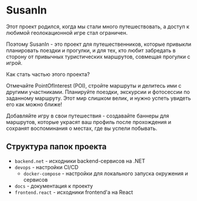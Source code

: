 # SusanIn

Этот проект родился, когда мы стали много путешествовать, а доступ к любимой геолокационной игре стал ограничен. 

Поэтому SusanIn - это проект для путешественников, которые привыкли планировать поездки и прогулки, и для тех, кто любит забредать в сторону от привычных туристических маршрутов, совмещая прогулки с игрой.

Как стать частью этого проекта?

Отмечайте PointOfInterest (POI), стройте маршруты и делитесь ими с другими участниками. Планируйте поездки, экскурсии и фотосессии по заданному маршруту. Этот мир слишком велик, и нужно успеть увидеть его как можно ближе!

Добавляйте игру в свои путешествия - создавайте баннеры для маршрутов, которые украсят ваш профиль после прохождения и сохранят воспоминания о местах, где вы успели побывать.

## Структура папок проекта

- `backend.net` - исходники backend-сервисов на .NET
- `devops` - настройки CI/CD
  - `docker-compose` - настройки для локального запуска окружения и сервисов
- `docs` - документация к проекту
- `frontend.react` - исходники frontend'а на React